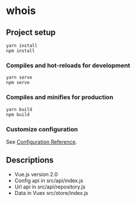 # whois

## Project setup
```
yarn install
npm install
```

### Compiles and hot-reloads for development
```
yarn serve
npm serve
```

### Compiles and minifies for production
```
yarn build
npm build
```

### Customize configuration
See [Configuration Reference](https://cli.vuejs.org/config/).

## Descriptions 
- Vue.js version 2.0
- Config api in src/api/index.js
- Url api in src/api/repository.js
- Data in Vuex src/store/index.js